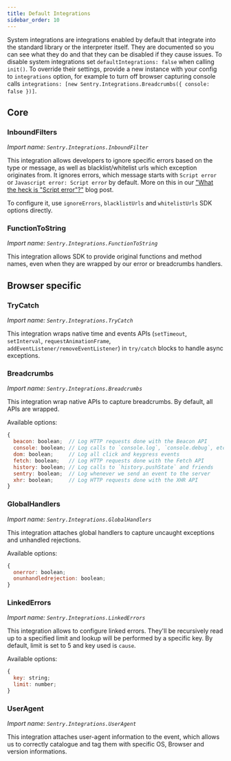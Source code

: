 ```yaml
---
title: Default Integrations
sidebar_order: 10
---
```


System integrations are integrations enabled by default that integrate into the
standard library or the interpreter itself. They are documented so you can see
what they do and that they can be disabled if they cause issues. To disable
system integrations set `defaultIntegrations: false` when calling `init()`.
To override their settings, provide a new instance with your config
to `integrations` option, for example to turn off browser capturing console calls
`integrations: [new Sentry.Integrations.Breadcrumbs({ console: false })]`.

## Core

### InboundFilters

_Import name: `Sentry.Integrations.InboundFilter`_

This integration allows developers to ignore specific errors based on the type or message,
as well as blacklist/whitelist urls which exception originates from.
It ignores errors, which message starts with `Script error` or `Javascript error: Script error` by default.
More on this in our ["What the heck is "Script error"?"](https://blog.sentry.io/2016/05/17/what-is-script-error) blog post.

To configure it, use `ignoreErrors`, `blacklistUrls` and `whitelistUrls` SDK options directly.

### FunctionToString

_Import name: `Sentry.Integrations.FunctionToString`_

This integration allows SDK to provide original functions and method names,
even when they are wrapped by our error or breadcrumbs handlers.

## Browser specific

### TryCatch

_Import name: `Sentry.Integrations.TryCatch`_

This integration wraps native time and events APIs (`setTimeout`, `setInterval`, `requestAnimationFrame`,
`addEventListener/removeEventListener`) in `try/catch` blocks to handle async exceptions.

### Breadcrumbs

_Import name: `Sentry.Integrations.Breadcrumbs`_

This integration wrap native APIs to capture breadcrumbs. By default, all APIs are wrapped.

Available options:

```js
{
  beacon: boolean;  // Log HTTP requests done with the Beacon API
  console: boolean; // Log calls to `console.log`, `console.debug`, etc
  dom: boolean;     // Log all click and keypress events
  fetch: boolean;   // Log HTTP requests done with the Fetch API
  history: boolean; // Log calls to `history.pushState` and friends
  sentry: boolean;  // Log whenever we send an event to the server
  xhr: boolean;     // Log HTTP requests done with the XHR API
}
```

### GlobalHandlers

_Import name: `Sentry.Integrations.GlobalHandlers`_

This integration attaches global handlers to capture uncaught exceptions and unhandled rejections.

Available options:

```js
{
  onerror: boolean;
  onunhandledrejection: boolean;
}
```

### LinkedErrors

_Import name: `Sentry.Integrations.LinkedErrors`_

This integration allows to configure linked errors. They'll be recursively read up to a specified limit
and lookup will be performed by a specific key. By default, limit is set to 5 and key used is `cause`.

Available options:

```js
{
  key: string;
  limit: number;
}
```

### UserAgent

_Import name: `Sentry.Integrations.UserAgent`_

This integration attaches user-agent information to the event, which allows us to correctly
catalogue and tag them with specific OS, Browser and version informations.
